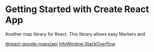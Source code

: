 # Getting Started with Create React App

Another map library for React. This library allows easy Markers and 

[@react-google-maps/api](https://www.npmjs.com/package/@react-google-maps/api)
[InfoWindow StackOverflow](https://stackoverflow.com/questions/48332140/react-google-map-infowindow-showing-all-the-info-when-i-click-on-a-single-mark)
